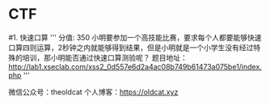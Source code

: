 # CTF
#1. 快速口算
'''
分值: 350
小明要参加一个高技能比赛，要求每个人都要能够快速口算四则运算，2秒钟之内就能够得到结果，但是小明就是一个小学生没有经过特殊的培训，那小明能否通过快速口算测验呢？
题目地址：http://lab1.xseclab.com/xss2_0d557e6d2a4ac08b749b61473a075be1/index.php
'''

微信公众号：theoldcat
个人博客：https://oldcat.xyz
